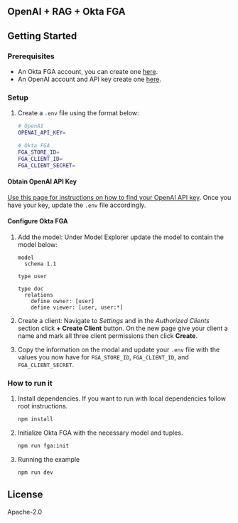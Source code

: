 ## OpenAI + RAG + Okta FGA

## Getting Started

### Prerequisites

- An Okta FGA account, you can create one [here](https://dashboard.fga.dev).
- An OpenAI account and API key create one [here](https://platform.openai.com).

### Setup

1. Create a `.env` file using the format below:

   ```sh
   # OpenAI
   OPENAI_API_KEY=

   # Okta FGA
   FGA_STORE_ID=
   FGA_CLIENT_ID=
   FGA_CLIENT_SECRET=
   ```

#### Obtain OpenAI API Key

[Use this page for instructions on how to find your OpenAI API key](https://help.openai.com/en/articles/4936850-where-do-i-find-my-openai-api-key). Once you have your key, update the `.env` file accordingly.

#### Configure Okta FGA

1. Add the model: Under Model Explorer update the model to contain the model below:

    ```
    model
      schema 1.1
    
    type user
    
    type doc
      relations
        define owner: [user]
        define viewer: [user, user:*]
    ```

2. Create a client: Navigate to *Settings* and in the *Authorized Clients* section click **+ Create Client** button. On the new page give your client a name and mark all three client permissions then click **Create**.
  
3. Copy the information on the modal and update your `.env` file with the values you now have for `FGA_STORE_ID`, `FGA_CLIENT_ID`, and `FGA_CLIENT_SECRET`.

### How to run it

1. Install dependencies. If you want to run with local dependencies follow root instructions.

   ```sh
   npm install
   ```

2. Initialize Okta FGA with the necessary model and tuples.

   ```sh
   npm run fga:init
   ```

3. Running the example
   ```sh
   npm run dev
   ```

## License

Apache-2.0
